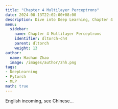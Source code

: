 ```yaml
---
title: "Chapter 4 Multilayer Perceptrons"
date: 2024-08-13T22:02:00+08:00
description: Dive into Deep Learning, Chapter 4
menu:
  sidebar:
    name: Chapter 4 Multilayer Perceptrons
    identifier: dltorch-ch4
    parent: dltorch
    weight: 13
author:
  name: Haohan Zhao
  image: /images/author/zhh.png
tags:
- DeepLearning
- Pytorch
- MLP
math: true
---
```


English incoming, see Chinese...
